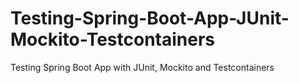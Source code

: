 # Testing-Spring-Boot-App-JUnit-Mockito-Testcontainers
Testing Spring Boot App with JUnit, Mockito and Testcontainers
